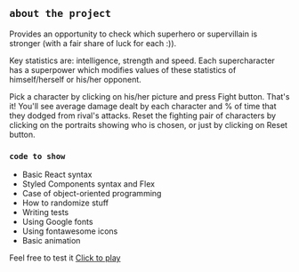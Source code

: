 ## `about the project`

Provides an opportunity to check which superhero or supervillain is stronger (with a fair share of luck for each :)).

Key statistics are: intelligence, strength and speed. 
Each supercharacter has a superpower which modifies values of these statistics of himself/herself or his/her opponent.

Pick a character by clicking on his/her picture and press Fight button. That's it! You'll see average damage dealt by each character and % of time that they dodged from rival's attacks.
Reset the fighting pair of characters by clicking on the portraits showing who is chosen, or just by clicking on Reset button.

### `code to show`

* Basic React syntax
* Styled Components syntax and Flex
* Case of object-oriented programming
* How to randomize stuff
* Writing tests
* Using Google fonts
* Using fontawesome icons
* Basic animation


Feel free to test it [Click to play](https://superhuman-battle-react.herokuapp.com/) 
